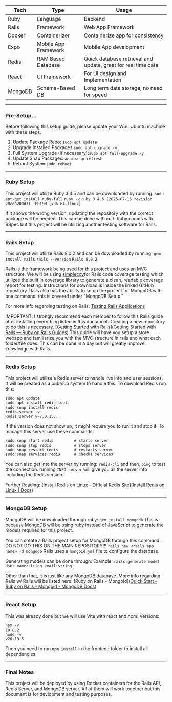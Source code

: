 
| Tech    | Type                 | Usage                                                         |
| ------- | -------------------- | ------------------------------------------------------------- |
| Ruby    | Language             | Backend                                                       |
| Rails   | Framework            | Web App Framework                                             |
| Docker  | Containerizer        | Containerize app for consistency                              |
| Expo    | Mobile App Framework | Mobile App development                                        |
| Redis   | RAM Based Database   | Quick database retrieval and update, great for real time data |
| React   | UI Framework         | For UI design and Implementation                              |
| MongoDB | Schema-Based DB      | Long term data storage, no need for speed                     |

---

### Pre-Setup...

Before following this setup guide, please update your WSL Ubuntu machine with these steps.
1. Update Package Repo: ```sudo apt update```
2. Upgrade Installed Packages:```sudo apt upgrade -y```
3. Full System Upgrade (If necessary):```sudo apt full-upgrade -y```
4. Update Snap Packages:```sudo snap refresh```
5. Reboot System:```sudo reboot```

---

### Ruby Setup

This project will utilize Ruby 3.4.5 and can be downloaded by running:
```sudo apt-get install ruby-full```
```ruby -v```
```ruby 3.4.5 (2025-07-16 revision 20cda200d3) +PRISM [x86_64-linux]```

If it shows the wrong version, updating the repository with the correct package will be needed. This can be done with curl.
Ruby comes with RSpec but this project will be utilizing another testing software for Rails.

---

### Rails Setup

This project will utilize Rails 8.0.2 and can be downloaded by running:
```gem install rails```
```rails --version```
```Rails 8.0.2```

Rails is the framework being used for this project and uses an MVC structure. 
We will be using [simplecov](https://github.com/simplecov-ruby/simplecov?tab=readme-ov-file)for Rails code coverage testing which utilizes the built in coverage library to generate a clean, readable coverage report for testing. Instructions for download is inside the linked GitHub repository.
Rails also has the ability to setup the project for MongoDB with one command, this is covered under "MongoDB Setup."

For more info regarding testing on Rails: [Testing Rails Applications](https://guides.rubyonrails.org/testing.html)

IMPORTANT:
I strongly recommend each member to follow this Rails guide after installing everything listed in this document. Creating a new repository to do this is necessary.
[Getting Started with Rails]([Getting Started with Rails — Ruby on Rails Guides](https://guides.rubyonrails.org/getting_started.html))
This guide will have you setup a store webapp and familiarize you with the MVC structure in rails and what each folder/file does. This can be done in a day but will greatly improve knowledge with Rails.

---

### Redis Setup

This project will utilize a Redis server to handle live info and user sessions. It will be created as a pub/sub system to handle this.
To download Redis run this:
```
sudo apt update
sudo apt install redis-tools
sudo snap install redis
redis-server -v
Redis server v=7.0.15...
```
If the version does not show up, it might require you to run it and stop it.
To manage this server use these commands:
```
sudo snap start redis         # starts server
sudo snap stop redis          # stops server
sudo snap restart redis       # restarts server
sudo snap services redis      # checks services
```
You can also get into the server by running:
```redis-cli```
and then, ```ping``` to test the connection.
running ```INFO server``` will give you all the server info including the Redis version.

Further Reading: [Install Redis on Linux - Official Redis Site]([Install Redis on Linux | Docs](https://redis.io/docs/latest/operate/oss_and_stack/install/archive/install-redis/install-redis-on-linux/))

---

### MongoDB Setup

MongoDB will be downloaded through ruby:
```gem install mongodb```
This is because MongoDB will be using ruby instead of JavaScript to generate the models required for this project.

You can create a Rails project setup for MongoDB through this command:
DO NOT DO THIS ON THE MAIN REPOSITORY!!!
```rails new <rails app name> -d mongodb```
Rails uses a ```mongoid.yml``` file to configure the database.

Generating models can be done through:
Example:
```rails generate model User name:string email:string```

Other than that, it is just like any MongoDB database. More info regarding Rails w/ Rails will be listed here:
[Ruby on Rails - Mongoid]([Quick Start - Ruby on Rails - Mongoid - MongoDB Docs](https://www.mongodb.com/docs/mongoid/current/quick-start-rails/?msockid=0d4b825c1f57626029f194231eb663a4))

---

### React Setup

This was already done but we will use Vite with react and npm.
Versions:
```
npm -v
10.8.2
node -v
v20.19.5
```
Then you need to run ```npm install``` in the frontend folder to install all dependencies.

---

### Final Notes

This project will be deployed by using Docker containers for the Rails API, Redis Server, and MongoDB server. All of them will work together but this document is for devlopment and testing purposes.
